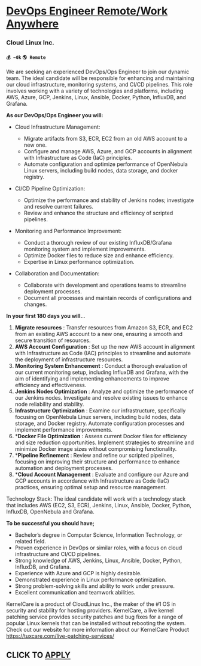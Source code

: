 # [DevOps Engineer Remote/Work Anywhere](https://www.remotewlb.com/apply/devops-engineer-remote-work-anywhere)  
### Cloud Linux Inc.  
#### `💰 ~0k` `🌎 Remote`  

We are seeking an experienced DevOps/Ops Engineer to join our dynamic team. The ideal candidate will be responsible for enhancing and maintaining our cloud infrastructure, monitoring systems, and CI/CD pipelines. This role involves working with a variety of technologies and platforms, including AWS, Azure, GCP, Jenkins, Linux, Ansible, Docker, Python, InfluxDB, and Grafana.  

 **As our DevOps/Ops Engineer you will:**

  * Cloud Infrastructure Management:  

    * Migrate artifacts from S3, ECR, EC2 from an old AWS account to a new one.
    * Configure and manage AWS, Azure, and GCP accounts in alignment with Infrastructure as Code (IaC) principles.
    * Automate configuration and optimize performance of OpenNebula Linux servers, including build nodes, data storage, and docker registry.
  * CI/CD Pipeline Optimization:
    * Optimize the performance and stability of Jenkins nodes; investigate and resolve current failures.
    * Review and enhance the structure and efficiency of scripted pipelines.
  * Monitoring and Performance Improvement:
    * Conduct a thorough review of our existing InfluxDB/Grafana monitoring system and implement improvements.
    * Optimize Docker files to reduce size and enhance efficiency.
    * Expertise in Linux performance optimization.
  * Collaboration and Documentation:
    * Collaborate with development and operations teams to streamline deployment processes.
    * Document all processes and maintain records of configurations and changes.

**In your first 180 days you will.**..

  1. **Migrate resources** : Transfer resources from Amazon S3, ECR, and EC2 from an existing AWS account to a new one, ensuring a smooth and secure transition of resources.
  2. **AWS Account Configuration** : Set up the new AWS account in alignment with Infrastructure as Code (IAC) principles to streamline and automate the deployment of infrastructure resources.
  3. **Monitoring System Enhancement** : Conduct a thorough evaluation of our current monitoring setup, including InfluxDB and Grafana, with the aim of identifying and implementing enhancements to improve efficiency and effectiveness.
  4. **Jenkins Nodes Optimization** : Analyze and optimize the performance of our Jenkins nodes. Investigate and resolve existing issues to enhance node reliability and stability.
  5. **Infrastructure Optimization** : Examine our infrastructure, specifically focusing on OpenNebula Linux servers, including build nodes, data storage, and Docker registry. Automate configuration processes and implement performance improvements.
  6. ***Docker File Optimization** : Assess current Docker files for efficiency and size reduction opportunities. Implement strategies to streamline and minimize Docker image sizes without compromising functionality.
  7. ***Pipeline Refinement** : Review and refine our scripted pipelines, focusing on improving their structure and performance to enhance automation and deployment processes.
  8. ***Cloud Account Management** : Evaluate and configure our Azure and GCP accounts in accordance with Infrastructure as Code (IaC) practices, ensuring optimal setup and resource management.

Technology Stack: The ideal candidate will work with a technology stack that includes AWS (EC2, S3, ECR), Jenkins, Linux, Ansible, Docker, Python, InfluxDB, OpenNebula and Grafana.  

 **To be successful you should have;**

  * Bachelor’s degree in Computer Science, Information Technology, or related field.
  * Proven experience in DevOps or similar roles, with a focus on cloud infrastructure and CI/CD pipelines.
  * Strong knowledge of AWS, Jenkins, Linux, Ansible, Docker, Python, InfluxDB, and Grafana.
  * Experience with Azure and GCP is highly desirable.
  * Demonstrated experience in Linux performance optimization.
  * Strong problem-solving skills and ability to work under pressure.
  * Excellent communication and teamwork abilities.

KernelCare is a product of CloudLinux Inc., the maker of the #1 OS in security and stability for hosting providers. KernelCare, a live kernel patching service provides security patches and bug fixes for a range of popular Linux kernels that can be installed without rebooting the system. Check out our website for more information about our KernelCare Product https://tuxcare.com/live-patching-services/

  
## CLICK TO [APPLY](https://www.remotewlb.com/apply/devops-engineer-remote-work-anywhere)

